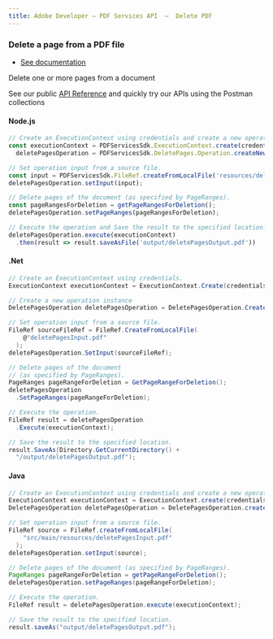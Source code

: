 ```yaml
---
title: Adobe Developer — PDF Services API  —  Delete PDF
---
```


<TextBlock slots="heading, buttons, text, text1"  theme="dark" className="bgBlue link"/>

### Delete a page from a PDF file

- [See documentation](https://www.adobe.com/go/pdftoolsapi_doc)

Delete one or more pages from a document

See our public [API Reference](https://www.adobe.com/go/dcsdk_APIdocs#post-pageManipulation) and quickly try our APIs using the Postman collections


<CodeBlock slots="heading, code" repeat="3" languages="js,.net,java" />

#### Node.js

```js
// Create an ExecutionContext using credentials and create a new operation instance.
const executionContext = PDFServicesSdk.ExecutionContext.create(credentials),
  deletePagesOperation = PDFServicesSdk.DeletePages.Operation.createNew();

// Set operation input from a source file.
const input = PDFServicesSdk.FileRef.createFromLocalFile('resources/deletePagesInput.pdf');
deletePagesOperation.setInput(input);

// Delete pages of the document (as specified by PageRanges).
const pageRangesForDeletion = getPageRangesForDeletion();
deletePagesOperation.setPageRanges(pageRangesForDeletion);

// Execute the operation and Save the result to the specified location.
deletePagesOperation.execute(executionContext)
  .then(result => result.saveAsFile('output/deletePagesOutput.pdf'))
```

#### .Net

```c#
// Create an ExecutionContext using credentials.
ExecutionContext executionContext = ExecutionContext.Create(credentials);

// Create a new operation instance
DeletePagesOperation deletePagesOperation = DeletePagesOperation.CreateNew();

// Set operation input from a source file.
FileRef sourceFileRef = FileRef.CreateFromLocalFile(
    @"deletePagesInput.pdf"
  );
deletePagesOperation.SetInput(sourceFileRef);

// Delete pages of the document
// (as specified by PageRanges).
PageRanges pageRangeForDeletion = GetPageRangeForDeletion();
deletePagesOperation
  .SetPageRanges(pageRangeForDeletion);

// Execute the operation.
FileRef result = deletePagesOperation
  .Execute(executionContext);

// Save the result to the specified location.
result.SaveAs(Directory.GetCurrentDirectory() +
  "/output/deletePagesOutput.pdf");
```

#### Java

```java
// Create an ExecutionContext using credentials and create a new operation instance.
ExecutionContext executionContext = ExecutionContext.create(credentials);
DeletePagesOperation deletePagesOperation = DeletePagesOperation.createNew();

// Set operation input from a source file.
FileRef source = FileRef.createFromLocalFile(
    "src/main/resources/deletePagesInput.pdf"
  );
deletePagesOperation.setInput(source);

// Delete pages of the document (as specified by PageRanges).
PageRanges pageRangeForDeletion = getPageRangeForDeletion();
deletePagesOperation.setPageRanges(pageRangeForDeletion);

// Execute the operation.
FileRef result = deletePagesOperation.execute(executionContext);

// Save the result to the specified location.
result.saveAs("output/deletePagesOutput.pdf");
```
